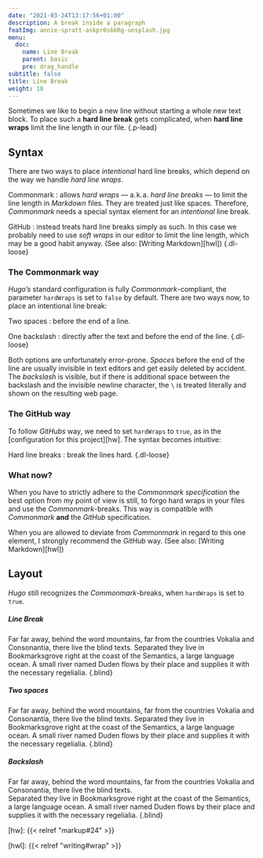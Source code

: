```yaml
---
date: "2021-03-24T13:17:56+01:00"
description: A break inside a paragraph
featImg: annie-spratt-askpr0s66Rg-unsplash.jpg
menu:
  doc:
    name: Line Break
    parent: basic
    pre: drag_handle
subtitle: false
title: Line Break
weight: 10
---
```


Sometimes we like to begin a new line without starting a whole new text block. To place such a **hard line break** gets complicated, when **hard line wraps** limit the line length in our file.
{.p-lead} <!--more-->

## Syntax

There are two ways to place _intentional_ hard line breaks, which depend on the way we handle *hard line wraps*.

Commonmark
: allows *hard wraps* — a.&hairsp;k.&hairsp;a. *hard line breaks* — to limit the line length in _Markdown_ files. They are treated just like spaces. Therefore, _Commonmark_ needs a special syntax element for an _intentional_ line break.

GitHub
: instead treats hard line breaks simply as such. In this case we probably need to use *soft wraps* in our editor to limit the line length, which may be a good habit anyway. (See also: [Writing Markdown][hwl])
{.dl-loose}

### The Commonmark way

_Hugo’s_ standard configuration is fully _Commonmark_-compliant, the parameter `hardWraps` is set to `false` by default. There are two ways now, to place an intentional line break:

Two spaces
: before the end of a line.

One backslash
: directly after the text and before the end of the line.
{.dl-loose}

Both options are unfortunately error-prone. _Spaces_ before the end of the line are usually invisible in text editors and get easily deleted by accident. The _backslash_ is visible, but if there is additional space between the backslash and the invisible newline character, the `\` is treated literally and shown on the resulting web page.

### The GitHub way

To follow *GitHubs* way, we need to set `hardWraps` to `true`, as in the [configuration for this project][hw]. The syntax becomes intuitive:

Hard line breaks
: break the lines hard.
{.dl-loose}

### What now?

When you have to strictly adhere to the *Commonmark specification* the best option from my point of view is still, to forgo hard wraps in your files and use the _Commonmark_-breaks. This way is compatible with _Commonmark_ **and** the *GitHub* specification.

When you are allowed to deviate from _Commonmark_ in regard to this one element, I strongly recommend the *GitHub* way. (See also: [Writing Markdown][hwl])

## Layout

_Hugo_ still recognizes the _Commonmark_-breaks, when `hardWraps` is set to `true`.

##### Line Break

Far far away, behind the word mountains, far from the countries Vokalia and Consonantia, there live the blind texts.
Separated they live in Bookmarksgrove right at the coast of the Semantics, a large language ocean. A small river named Duden flows by their place and supplies it with the necessary regelialia.
{.blind}

##### Two spaces
Far far away, behind the word mountains, far from the countries Vokalia and Consonantia, there live the blind texts.
Separated they live in Bookmarksgrove right at the coast of the Semantics, a large language ocean. A small river named Duden flows by their place and supplies it with the necessary regelialia.
{.blind}

##### Backslash
Far far away, behind the word mountains, far from the countries Vokalia and Consonantia, there live the blind texts.\
Separated they live in Bookmarksgrove right at the coast of the Semantics, a large language ocean. A small river named Duden flows by their place and supplies it with the necessary regelialia.
{.blind}

[hw]: {{< relref "markup#24" >}}

[hwl]: {{< relref "writing#wrap" >}}
